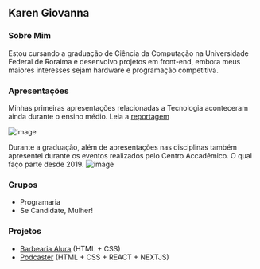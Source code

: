 ## Karen Giovanna

### Sobre Mim
Estou cursando a graduação de Ciência da Computação na Universidade Federal de Roraima e desenvolvo projetos em front-end, embora meus maiores interesses sejam hardware e programação competitiva.

### Apresentações

Minhas primeiras apresentações relacionadas a Tecnologia aconteceram ainda durante o ensino médio. Leia a [reportagem](https://boavista.ifrr.edu.br/noticias/v-forint-doutores-da-informatica-integram-programacao-do-evento)

![image](https://user-images.githubusercontent.com/49700354/122494380-3fb93800-cfb7-11eb-855d-593f53809910.png)



Durante a graduação, além de apresentações nas disciplinas também apresentei durante os eventos realizados pelo Centro Accadêmico. O qual faço parte desde 2019.
![image](https://media-exp1.licdn.com/dms/image/C5622AQEDLl51QexcZw/feedshare-shrink_800/0/1613058033675?e=1626912000&v=beta&t=5WCFUX8dGQAKDghFhQuh0UttLa-JpnQUWnvVPyxLvYI)

### Grupos
* Programaria
* Se Candidate, Mulher!


### Projetos

- [Barbearia Alura](https://karengiovanna.github.io/Barbearia-Alura/) (HTML + CSS)
- [Podcaster](https://github.com/karengiovanna/Podcaster) (HTML + CSS + REACT + NEXTJS)
